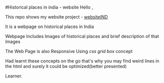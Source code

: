 #Historical places in india - website
Hello ,


This repo shows my website project - [websiteIND](https://anii693.github.io/Historical-places-in-India.github.io/)


It is a webpage on historical places in India


Webpage Includes Images of historical places and brief description of that Images


The Web Page is also Responsive Using *css grid box* concept


Had learnt these concepts on the go that's why you may find weird lines in the html and surely it could be optimized(better presented)



Learner.
